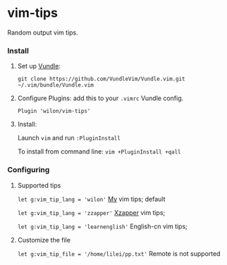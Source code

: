 
# vim-tips
Random output vim tips.

### Install

1. Set up [Vundle]:

    `git clone https://github.com/VundleVim/Vundle.vim.git ~/.vim/bundle/Vundle.vim`

2. Configure Plugins: add this to your `.vimrc` Vundle config.

    `Plugin 'wilon/vim-tips'`

3. Install:

    Launch `vim` and run `:PluginInstall`

    To install from command line: `vim +PluginInstall +qall`

### Configuring

1. Supported tips

    `let g:vim_tip_lang = 'wilon'`    [My] vim tips; default

    `let g:vim_tip_lang = 'zzapper'`    [Xzapper] vim tips;

    `let g:vim_tip_lang = 'learnenglish'`    English-cn vim tips;

2. Customize the file

    `let g:vim_tip_file = '/home/lilei/pp.txt'`    Remote is not supported


[Vundle]:http://github.com/gmarik/Vundle.vim
[My]:https://github.com/wilon/
[Xzapper]:https://github.com/gmarik/Vundle.vim/wiki/Vundle-for-Windows
